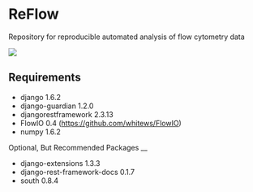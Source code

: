 ReFlow
======

Repository for reproducible automated analysis of flow cytometry data

[<img src="https://secure.travis-ci.org/whitews/ReFlow.png?branch=master">](http://travis-ci.org/whitews/ReFlow)

Requirements
----

* django 1.6.2
* django-guardian 1.2.0
* djangorestframework 2.3.13
* FlowIO 0.4 (https://github.com/whitews/FlowIO)
* numpy 1.6.2

Optional, But Recommended Packages
__

* django-extensions 1.3.3
* django-rest-framework-docs 0.1.7
* south 0.8.4

